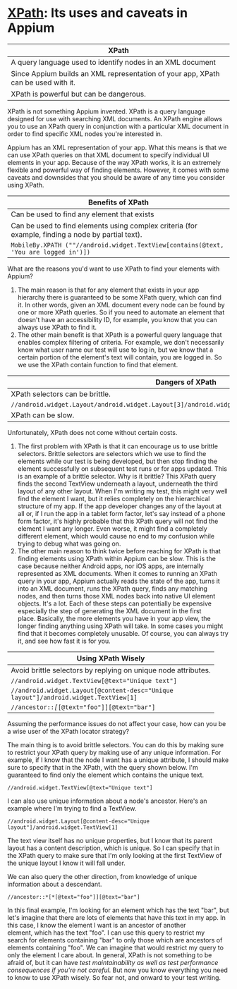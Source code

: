 # [XPath](https://youtube.com/playlist?list=PLmRg3gEG2XIackdOpGvb_jEX1ywaplUmh): Its uses and caveats in Appium

XPath |
---- |
A query language used to identify nodes in an XML document |
Since Appium builds an XML representation of your app, XPath can be used with it. |
XPath is powerful but can be dangerous. |

XPath is not something Appium invented. XPath is a query language designed for use with searching XML documents. An XPath engine allows you to use an XPath query in conjunction with a particular XML document in order to find specific XML nodes you're interested in. 

Appium has an XML representation of your app. What this means is that we can use XPath queries on that XML document to specify individual UI elements in your app. Because of the way XPath works, it is an extremely flexible and powerful way of finding elements. However, it comes with some caveats and downsides that you should be aware of any time you consider using XPath. 

Benefits of XPath |
---- |
Can be used to find any element that exists |
Can be used to find elements using complex criteria (for example, finding a node by partial text). |
<code>MobileBy.XPATH (""//android.widget.TextView[contains(@text, 'You are logged in')]) |

What are the reasons you'd want to use XPath to find your elements with Appium? 
1. The main reason is that for any element that exists in your app hierarchy there is guaranteed to be some XPath query, which can find it. In other words, given an XML document every node can be found by one or more XPath queries. So if you need to automate an element that doesn't have an accessibility ID, for example, you know that you can always use XPath to find it.
2. The other main benefit is that XPath is a powerful query language that enables complex filtering of criteria. For example, we don't necessarily know what user name our test will use to log in, but we know that a certain portion of the element's text will contain, you are logged in. So we use the XPath contain function to find that element. 

Dangers of XPath |
---- |
XPath selectors can be brittle. |
<code>//android.widget.Layout/android.widget.Layout[3]/android.widget.Layout/android.widget.TextView[2]</code> |
XPath can be slow. |

Unfortunately, XPath does not come without certain costs. 
1. The first problem with XPath is that it can encourage us to use brittle selectors. Brittle selectors are selectors which we use to find the elements while our test is being developed, but then stop finding the element successfully on subsequent test runs or for apps updated. This is an example of a brittle selector. Why is it brittle? This XPath query finds the second TextView underneath a layout, underneath the third layout of any other layout. When I'm writing my test, this might very well find the element I want, but it relies completely on the hierarchical structure of my app. If the app developer changes any of the layout at all or, if I run the app in a tablet form factor, let's say instead of a phone form factor, it's highly probable that this XPath query will not find the element I want any longer. Even worse, it might find a completely different element, which would cause no end to my confusion while trying to debug what was going on. 
2. The other main reason to think twice before reaching for XPath is that finding elements using XPath within Appium can be slow. This is the case because neither Android apps, nor iOS apps, are internally represented as XML documents. When it comes to running an XPath query in your app, Appium actually reads the state of the app, turns it into an XML document, runs the XPath query, finds any matching nodes, and then turns those XML nodes back into native UI element objects. It's a lot. Each of these steps can potentially be expensive especially the step of generating the XML document in the first place. Basically, the more elements you have in your app view, the longer finding anything using XPath will take. In some cases you might find that it becomes completely unusable. Of course, you can always try it, and see how fast it is for you. 

Using XPath Wisely |
---- |
Avoid brittle selectors by replying on unique node attributes. |
<code>//android.widget.TextView[@text="Unique text"]</code> |
<code>//android.widget.Layout[@content-desc="Unique layout"]/android.widget.TextView[1]</code>  |
<code>//ancestor::*[*[@text="foo"]][@text="bar"]</code>  |

Assuming the performance issues do not affect your case, how can you be a wise user of the XPath locator strategy? 

The main thing is to avoid brittle selectors. You can do this by making sure to restrict your XPath query by making use of any unique information. For example, if I know that the node I want has a unique attribute, I should make sure to specify that in the XPath, with the query shown below. I'm guaranteed to find only the element which contains the unique text.

    //android.widget.TextView[@text="Unique text"]

I can also use unique information about a node's ancestor. Here's an example where I'm trying to find a TextView.

    //android.widget.Layout[@content-desc="Unique layout"]/android.widget.TextView[1]

The text view itself has no unique properties, but I know that its parent layout has a content description, which is unique. So I can specify that in the XPath query to make sure that I'm only looking at the first TextView of the unique layout I know it will fall under. 

We can also query the other direction, from knowledge of unique information about a descendant. 

    //ancestor::*[*[@text="foo"]][@text="bar"]

In this final example, I'm looking for an element which has the text "bar", but let's imagine that there are lots of elements that have this text in my app. In this case, I know the element I want is an ancestor of another element, which has the text "foo". I can use this query to restrict my search for elements containing "bar" to only those which are ancestors of elements containing "foo". We can imagine that would restrict my query to only the element I care about. In general, XPath is not something to be afraid of, but it can have *test maintainability as well as test performance consequences if you're not careful*. But now you know everything you need to know to use XPath wisely. So fear not, and onward to your test writing.
